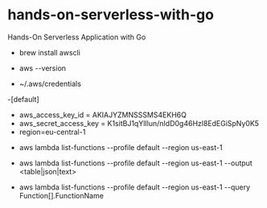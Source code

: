 # hands-on-serverless-with-go
Hands-On Serverless Application with Go

* brew install awscli

* aws --version

* ~/.aws/credentials

-[default]
- aws_access_key_id = AKIAJYZMNSSSMS4EKH6Q
- aws_secret_access_key = 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
- region=eu-central-1

* aws lambda list-functions --profile default --region us-east-1

* aws lambda list-functions --profile default --region us-east-1 --output <table|json|text>

* aws lambda list-functions --profile default --region us-east-1 --query Function[].FunctionName